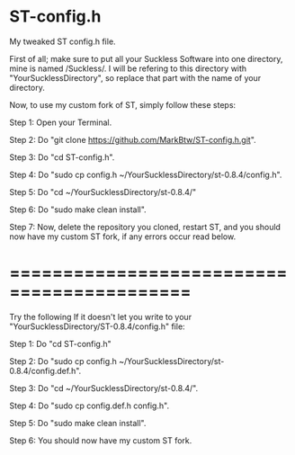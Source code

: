 # ST-config.h
My tweaked ST config.h file.


First of all; make sure to put all your Suckless Software into one directory, mine is named /Suckless/.
I will be refering to this directory with "YourSucklessDirectory", so replace that part with the name of your directory.

Now, to use my custom fork of ST, simply follow these steps:




Step 1: Open your Terminal.

Step 2: Do "git clone https://github.com/MarkBtw/ST-config.h.git".

Step 3: Do "cd ST-config.h".

Step 4: Do "sudo cp config.h ~/YourSucklessDirectory/st-0.8.4/config.h".

Step 5: Do "cd ~/YourSucklessDirectory/st-0.8.4/"

Step 6: Do "sudo make clean install".

Step 7: Now, delete the repository you cloned, restart ST, and you should now have my custom ST fork, if any errors occur read below.





===========================================
===========================================

Try the following If it doesn't let you write to your "YourSucklessDirectory/ST-0.8.4/config.h" file:

Step 1: Do "cd ST-config.h"

Step 2: Do "sudo cp config.h ~/YourSucklessDirectory/st-0.8.4/config.def.h".

Step 3: Do "cd ~/YourSucklessDirectory/st-0.8.4/".

Step 4: Do "sudo cp config.def.h config.h".

Step 5: Do "sudo make clean install".

Step 6: You should now have my custom ST fork.
